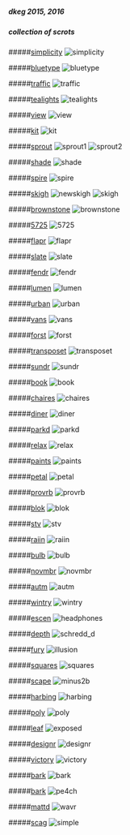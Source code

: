##### dkeg 2015, 2016
##### collection of scrots

#####[simplicity](https://github.com/dkeg/crayolo/blob/master/colors/simplicity)
![simplicity](captures/_simplicity.png)

#####[bluetype](https://github.com/dkeg/crayolo/blob/master/colors/bluetype)
![bluetype](captures/_bluetype.png)

#####[traffic](https://github.com/dkeg/crayolo/blob/master/colors/traffic)
![traffic](captures/_traffic.png)

#####[tealights](https://github.com/dkeg/crayolo/blob/master/colors/tealights)
![tealights](captures/_tealights.png)

#####[view](https://github.com/dkeg/crayolo/blob/master/colors/view)
![view](captures/_view.png)

#####[kit](https://github.com/dkeg/crayolo/blob/master/colors/kit)
![kit](captures/_kit.png)

#####[sprout](https://github.com/dkeg/crayolo/blob/master/colors/sprout)
![sprout1](captures/_sprout1.png)
![sprout2](captures/_sprout2.png)

#####[shade](https://github.com/dkeg/crayolo/blob/master/colors/shade)
![shade](captures/_shade.png)

#####[spire](https://github.com/dkeg/crayolo/blob/master/colors/spire)
![spire](captures/_spire.png)

#####[skigh](https://github.com/dkeg/crayolo/blob/master/colors/skigh)
![newskigh](captures/_newskigh.png)
![skigh](captures/_skigh.png)

#####[brownstone](https://github.com/dkeg/crayolo/blob/master/colors/brownstone)
![brownstone](captures/_brownstone.png)

#####[5725](https://github.com/dkeg/crayolo/blob/master/colors/5725)
![5725](captures/_5725.png)

#####[flapr](https://github.com/dkeg/crayolo/blob/master/colors/flapr)
![flapr](captures/_flapr.png)

#####[slate](https://github.com/dkeg/crayolo/blob/master/colors/slate)
![slate](captures/_slate.png)

#####[fendr](https://github.com/dkeg/crayolo/blob/master/colors/fendr)
![fendr](captures/_fendr.png)

#####[lumen](https://github.com/dkeg/crayolo/blob/master/colors/lumen)
![lumen](captures/_lumen.png)

#####[urban](https://github.com/dkeg/crayolo/blob/master/colors/urban)
![urban](captures/_urban.png)

#####[vans](https://github.com/dkeg/crayolo/blob/master/colors/vans)
![vans](captures/_vans.png)

#####[forst](https://github.com/dkeg/crayolo/blob/master/colors/forst)
![forst](captures/_forst.png)

#####[transposet](https://github.com/dkeg/crayolo/blob/master/colors/transposet)
![transposet](captures/_transposet.png)

#####[sundr](https://github.com/dkeg/crayolo/blob/master/colors/sundr)
![sundr](captures/_sundr.png)

#####[book](https://github.com/dkeg/crayolo/blob/master/colors/book)
![book](captures/_book.png)

#####[chaires](https://github.com/dkeg/crayolo/blob/master/colors/chaires)
![chaires](captures/_chaires.png)

#####[diner](https://github.com/dkeg/crayolo/blob/master/colors/diner)
![diner](captures/_diner.png)

#####[parkd](https://github.com/dkeg/crayolo/blob/master/colors/parkd)
![parkd](captures/_parkd.png)

#####[relax](https://github.com/dkeg/crayolo/blob/master/colors/relax)
![relax](captures/_relax.png)

#####[paints](https://github.com/dkeg/crayolo/blob/master/colors/paints)
![paints](captures/_paints.png)

#####[petal](https://github.com/dkeg/crayolo/blob/master/colors/petal)
![petal](captures/_petal.png)

#####[provrb](https://github.com/dkeg/crayolo/blob/master/colors/provrb)
![provrb](captures/_provrb.png)

#####[blok](https://github.com/dkeg/crayolo/blob/master/colors/blok)
![blok](captures/_blok.png)

#####[stv](https://github.com/dkeg/crayolo/blob/master/colors/stv)
![stv](captures/_stv.png)

#####[raiin](https://github.com/dkeg/crayolo/blob/master/colors/raiin)
![raiin](captures/_raiin.png)

#####[bulb](https://github.com/dkeg/crayolo/blob/master/colors/bulb)
![bulb](captures/_bulb.png)

#####[novmbr](https://github.com/dkeg/crayolo/blob/master/colors/novmbr)
![novmbr](captures/_novmbr.png)

#####[autm](https://github.com/dkeg/crayolo/blob/master/colors/autm)
![autm](captures/_autm.png)

#####[wintry](https://github.com/dkeg/crayolo/blob/master/colors/wintry)
![wintry](captures/_wintry.png)

#####[escen](https://github.com/dkeg/crayolo/blob/master/colors/escen)
![headphones](captures/_headphones.png)

#####[depth](https://github.com/dkeg/crayolo/blob/master/colors/depth)
![schredd_d](captures/_schredd_d.png)

#####[fury](https://github.com/dkeg/crayolo/blob/master/colors/fury)
![illusion](captures/_illusion.png)

#####[squares](https://github.com/dkeg/crayolo/blob/master/colors/squares)
![squares](captures/_squares.png)

#####[scape](https://github.com/dkeg/crayolo/blob/master/colors/scape)
![minus2b](captures/_minus2b.png)

#####[harbing](https://github.com/dkeg/crayolo/blob/master/colors/harbing)
![harbing](captures/_harbing.png)

#####[poly](https://github.com/dkeg/crayolo/blob/master/colors/poly)
![poly](captures/_poly.png)

#####[leaf](https://github.com/dkeg/crayolo/blob/master/colors/leaf)
![exposed](captures/_exposed.png)

#####[designr](https://github.com/dkeg/crayolo/blob/master/colors/designr)
![designr](captures/_designr.png)

#####[victory](https://github.com/dkeg/crayolo/blob/master/colors/victory)
![victory](captures/_victory.png)

#####[bark](https://github.com/dkeg/crayolo/blob/master/colors/bark)
![bark](captures/_bark.png)

#####[bark](https://github.com/dkeg/crayolo/blob/master/colors/bark)
![pe4ch](captures/_pe4ch.png)

#####[mattd](https://github.com/dkeg/crayolo/blob/master/colors/mattd)
![wavr](captures/_wavr.png)

#####[scag](https://github.com/dkeg/crayolo/blob/master/colors/scag)
![simple](captures/_simple.png)
